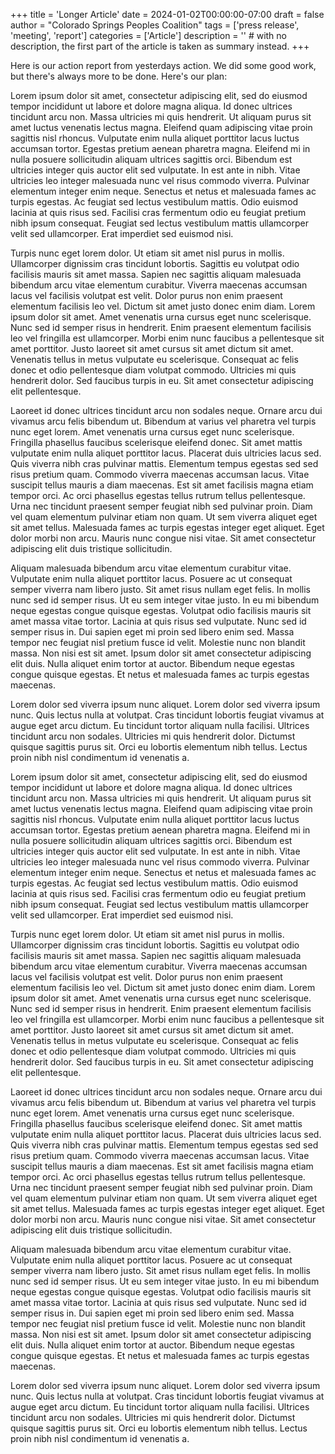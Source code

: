 +++
title = 'Longer Article'
date = 2024-01-02T00:00:00-07:00
draft = false
author = "Colorado Springs Peoples Coalition"
tags = ['press release', 'meeting', 'report']
categories = ['Article']
description = '' # with no description, the first part of the article is taken as summary instead.
+++

Here is our action report from yesterdays action. We did some good work, but there's always more to be done. Here's our plan:

Lorem ipsum dolor sit amet, consectetur adipiscing elit, sed do eiusmod tempor incididunt ut labore et dolore magna aliqua. Id donec ultrices tincidunt arcu non. Massa ultricies mi quis hendrerit. Ut aliquam purus sit amet luctus venenatis lectus magna. Eleifend quam adipiscing vitae proin sagittis nisl rhoncus. Vulputate enim nulla aliquet porttitor lacus luctus accumsan tortor. Egestas pretium aenean pharetra magna. Eleifend mi in nulla posuere sollicitudin aliquam ultrices sagittis orci. Bibendum est ultricies integer quis auctor elit sed vulputate. In est ante in nibh. Vitae ultricies leo integer malesuada nunc vel risus commodo viverra. Pulvinar elementum integer enim neque. Senectus et netus et malesuada fames ac turpis egestas. Ac feugiat sed lectus vestibulum mattis. Odio euismod lacinia at quis risus sed. Facilisi cras fermentum odio eu feugiat pretium nibh ipsum consequat. Feugiat sed lectus vestibulum mattis ullamcorper velit sed ullamcorper. Erat imperdiet sed euismod nisi.

Turpis nunc eget lorem dolor. Ut etiam sit amet nisl purus in mollis. Ullamcorper dignissim cras tincidunt lobortis. Sagittis eu volutpat odio facilisis mauris sit amet massa. Sapien nec sagittis aliquam malesuada bibendum arcu vitae elementum curabitur. Viverra maecenas accumsan lacus vel facilisis volutpat est velit. Dolor purus non enim praesent elementum facilisis leo vel. Dictum sit amet justo donec enim diam. Lorem ipsum dolor sit amet. Amet venenatis urna cursus eget nunc scelerisque. Nunc sed id semper risus in hendrerit. Enim praesent elementum facilisis leo vel fringilla est ullamcorper. Morbi enim nunc faucibus a pellentesque sit amet porttitor. Justo laoreet sit amet cursus sit amet dictum sit amet. Venenatis tellus in metus vulputate eu scelerisque. Consequat ac felis donec et odio pellentesque diam volutpat commodo. Ultricies mi quis hendrerit dolor. Sed faucibus turpis in eu. Sit amet consectetur adipiscing elit pellentesque.

Laoreet id donec ultrices tincidunt arcu non sodales neque. Ornare arcu dui vivamus arcu felis bibendum ut. Bibendum at varius vel pharetra vel turpis nunc eget lorem. Amet venenatis urna cursus eget nunc scelerisque. Fringilla phasellus faucibus scelerisque eleifend donec. Sit amet mattis vulputate enim nulla aliquet porttitor lacus. Placerat duis ultricies lacus sed. Quis viverra nibh cras pulvinar mattis. Elementum tempus egestas sed sed risus pretium quam. Commodo viverra maecenas accumsan lacus. Vitae suscipit tellus mauris a diam maecenas. Est sit amet facilisis magna etiam tempor orci. Ac orci phasellus egestas tellus rutrum tellus pellentesque. Urna nec tincidunt praesent semper feugiat nibh sed pulvinar proin. Diam vel quam elementum pulvinar etiam non quam. Ut sem viverra aliquet eget sit amet tellus. Malesuada fames ac turpis egestas integer eget aliquet. Eget dolor morbi non arcu. Mauris nunc congue nisi vitae. Sit amet consectetur adipiscing elit duis tristique sollicitudin.

Aliquam malesuada bibendum arcu vitae elementum curabitur vitae. Vulputate enim nulla aliquet porttitor lacus. Posuere ac ut consequat semper viverra nam libero justo. Sit amet risus nullam eget felis. In mollis nunc sed id semper risus. Ut eu sem integer vitae justo. In eu mi bibendum neque egestas congue quisque egestas. Volutpat odio facilisis mauris sit amet massa vitae tortor. Lacinia at quis risus sed vulputate. Nunc sed id semper risus in. Dui sapien eget mi proin sed libero enim sed. Massa tempor nec feugiat nisl pretium fusce id velit. Molestie nunc non blandit massa. Non nisi est sit amet. Ipsum dolor sit amet consectetur adipiscing elit duis. Nulla aliquet enim tortor at auctor. Bibendum neque egestas congue quisque egestas. Et netus et malesuada fames ac turpis egestas maecenas.

Lorem dolor sed viverra ipsum nunc aliquet. Lorem dolor sed viverra ipsum nunc. Quis lectus nulla at volutpat. Cras tincidunt lobortis feugiat vivamus at augue eget arcu dictum. Eu tincidunt tortor aliquam nulla facilisi. Ultrices tincidunt arcu non sodales. Ultricies mi quis hendrerit dolor. Dictumst quisque sagittis purus sit. Orci eu lobortis elementum nibh tellus. Lectus proin nibh nisl condimentum id venenatis a.

Lorem ipsum dolor sit amet, consectetur adipiscing elit, sed do eiusmod tempor incididunt ut labore et dolore magna aliqua. Id donec ultrices tincidunt arcu non. Massa ultricies mi quis hendrerit. Ut aliquam purus sit amet luctus venenatis lectus magna. Eleifend quam adipiscing vitae proin sagittis nisl rhoncus. Vulputate enim nulla aliquet porttitor lacus luctus accumsan tortor. Egestas pretium aenean pharetra magna. Eleifend mi in nulla posuere sollicitudin aliquam ultrices sagittis orci. Bibendum est ultricies integer quis auctor elit sed vulputate. In est ante in nibh. Vitae ultricies leo integer malesuada nunc vel risus commodo viverra. Pulvinar elementum integer enim neque. Senectus et netus et malesuada fames ac turpis egestas. Ac feugiat sed lectus vestibulum mattis. Odio euismod lacinia at quis risus sed. Facilisi cras fermentum odio eu feugiat pretium nibh ipsum consequat. Feugiat sed lectus vestibulum mattis ullamcorper velit sed ullamcorper. Erat imperdiet sed euismod nisi.

Turpis nunc eget lorem dolor. Ut etiam sit amet nisl purus in mollis. Ullamcorper dignissim cras tincidunt lobortis. Sagittis eu volutpat odio facilisis mauris sit amet massa. Sapien nec sagittis aliquam malesuada bibendum arcu vitae elementum curabitur. Viverra maecenas accumsan lacus vel facilisis volutpat est velit. Dolor purus non enim praesent elementum facilisis leo vel. Dictum sit amet justo donec enim diam. Lorem ipsum dolor sit amet. Amet venenatis urna cursus eget nunc scelerisque. Nunc sed id semper risus in hendrerit. Enim praesent elementum facilisis leo vel fringilla est ullamcorper. Morbi enim nunc faucibus a pellentesque sit amet porttitor. Justo laoreet sit amet cursus sit amet dictum sit amet. Venenatis tellus in metus vulputate eu scelerisque. Consequat ac felis donec et odio pellentesque diam volutpat commodo. Ultricies mi quis hendrerit dolor. Sed faucibus turpis in eu. Sit amet consectetur adipiscing elit pellentesque.

Laoreet id donec ultrices tincidunt arcu non sodales neque. Ornare arcu dui vivamus arcu felis bibendum ut. Bibendum at varius vel pharetra vel turpis nunc eget lorem. Amet venenatis urna cursus eget nunc scelerisque. Fringilla phasellus faucibus scelerisque eleifend donec. Sit amet mattis vulputate enim nulla aliquet porttitor lacus. Placerat duis ultricies lacus sed. Quis viverra nibh cras pulvinar mattis. Elementum tempus egestas sed sed risus pretium quam. Commodo viverra maecenas accumsan lacus. Vitae suscipit tellus mauris a diam maecenas. Est sit amet facilisis magna etiam tempor orci. Ac orci phasellus egestas tellus rutrum tellus pellentesque. Urna nec tincidunt praesent semper feugiat nibh sed pulvinar proin. Diam vel quam elementum pulvinar etiam non quam. Ut sem viverra aliquet eget sit amet tellus. Malesuada fames ac turpis egestas integer eget aliquet. Eget dolor morbi non arcu. Mauris nunc congue nisi vitae. Sit amet consectetur adipiscing elit duis tristique sollicitudin.

Aliquam malesuada bibendum arcu vitae elementum curabitur vitae. Vulputate enim nulla aliquet porttitor lacus. Posuere ac ut consequat semper viverra nam libero justo. Sit amet risus nullam eget felis. In mollis nunc sed id semper risus. Ut eu sem integer vitae justo. In eu mi bibendum neque egestas congue quisque egestas. Volutpat odio facilisis mauris sit amet massa vitae tortor. Lacinia at quis risus sed vulputate. Nunc sed id semper risus in. Dui sapien eget mi proin sed libero enim sed. Massa tempor nec feugiat nisl pretium fusce id velit. Molestie nunc non blandit massa. Non nisi est sit amet. Ipsum dolor sit amet consectetur adipiscing elit duis. Nulla aliquet enim tortor at auctor. Bibendum neque egestas congue quisque egestas. Et netus et malesuada fames ac turpis egestas maecenas.

Lorem dolor sed viverra ipsum nunc aliquet. Lorem dolor sed viverra ipsum nunc. Quis lectus nulla at volutpat. Cras tincidunt lobortis feugiat vivamus at augue eget arcu dictum. Eu tincidunt tortor aliquam nulla facilisi. Ultrices tincidunt arcu non sodales. Ultricies mi quis hendrerit dolor. Dictumst quisque sagittis purus sit. Orci eu lobortis elementum nibh tellus. Lectus proin nibh nisl condimentum id venenatis a.
